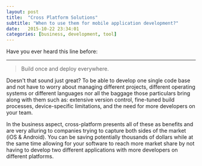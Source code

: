 ```yaml
---
layout: post
title:  "Cross Platform Solutions"
subtitle: "When to use them for mobile application development?"
date:   2015-10-22 23:34:01
categories: [business, development, tool]
---
```

Have you ever heard this line before:

___

> Build once and deploy everywhere.

Doesn't that sound just great? To be able to develop one single code base and not have to worry about managing different projects, different operating systems or different languages nor all the baggage those particulars bring along with them such as: extensive version control, fine-tuned build processes, device-specific limitations, and the need for more developers on your team.

In the business aspect, cross-platform presents all of these as benefits and are very alluring to companies trying to capture both sides of the market (iOS & Android). You can be saving potentially thousands of dollars while at the same time allowing for your software to reach more market share by not having to develop two different applications with more developers on different platforms.



<!-- You’ll find this post in your `_posts` directory. Go ahead and edit it and re-build the site to see your changes. You can rebuild the site in many different ways, but the most common way is to run `jekyll serve`, which launches a web server and auto-regenerates your site when a file is updated.

To add new posts, simply add a file in the `_posts` directory that follows the convention `YYYY-MM-DD-name-of-post.ext` and includes the necessary front matter. Take a look at the source for this post to get an idea about how it works.

Jekyll also offers powerful support for code snippets:

{% highlight ruby %}
def print_hi(name)
  puts "Hi, #{name}"
end
print_hi('Tom')
#=> prints 'Hi, Tom' to STDOUT.
{% endhighlight %}

Check out the [Jekyll docs][jekyll] for more info on how to get the most out of Jekyll. File all bugs/feature requests at [Jekyll’s GitHub repo][jekyll-gh]. If you have questions, you can ask them on [Jekyll’s dedicated Help repository][jekyll-help].

[jekyll]:      http://jekyllrb.com
[jekyll-gh]:   https://github.com/jekyll/jekyll
[jekyll-help]: https://github.com/jekyll/jekyll-help -->
